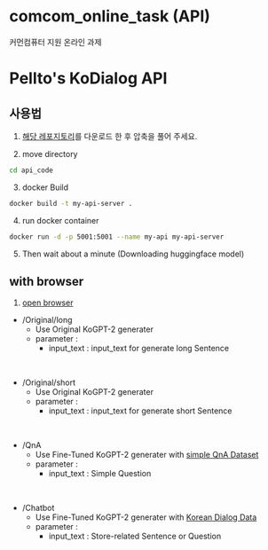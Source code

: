 # comcom_online_task (API)
커먼컴퓨터 지원 온라인 과제


# Pellto's KoDialog API

## 사용법
1. [해당 레포지토리](https://github.com/pellto/comcom_online_task)를 다운로드 한 후 압축을 풀어 주세요.

2. move directory
```bash
cd api_code
```

3. docker Build
```bash
docker build -t my-api-server .
```

4. run docker container
```bash
docker run -d -p 5001:5001 --name my-api my-api-server
```

5. Then wait about a minute (Downloading huggingface model)

## with browser
1. [open browser](http://127.0.0.1:5001)

- /Original/long
  - Use Original KoGPT-2 generater
  - parameter :
    - input_text : input_text for generate long Sentence
<br>


- /Original/short
  - Use Original KoGPT-2 generater
  - parameter :
    - input_text : input_text for generate short Sentence
<br>


- /QnA
  - Use Fine-Tuned KoGPT-2 generater with [simple QnA Dataset](https://github.com/songys/Chatbot_data)
  - parameter :
    - input_text : Simple Question
<br>


- /Chatbot
  - Use Fine-Tuned KoGPT-2 generater with [Korean Dialog Data](https://aihub.or.kr/aidata/85)
  - parameter :
    - input_text : Store-related Sentence or Question
